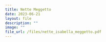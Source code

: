 ```yaml
---
title: Nette Meggetto
date: 2023-06-21
layout: file
description: ""
image: ""
file_url: /files/nette_isabella_meggetto.pdf
---
```

